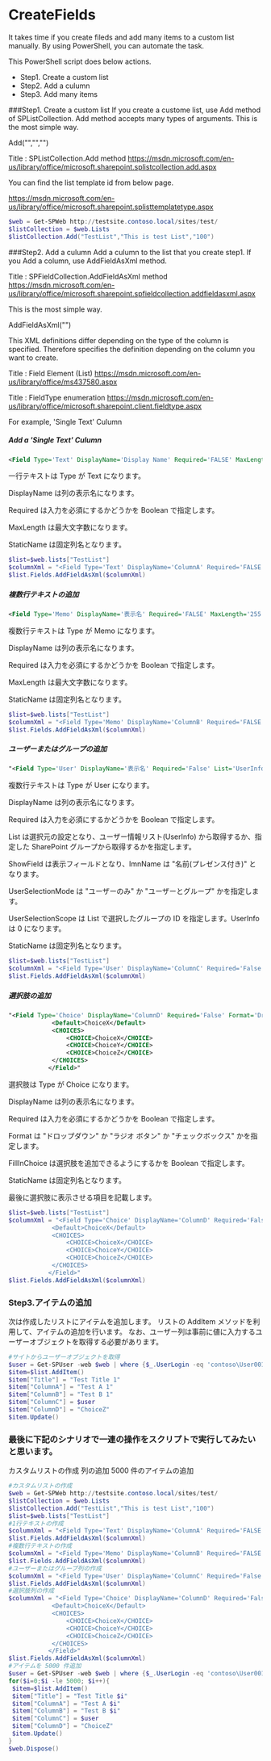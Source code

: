 # CreateFields
It takes time if you create fileds and add many items to a custom list manually. By using PowerShell, you can automate the task.

This PowerShell script does below actions.

- Step1. Create a custom list
- Step2. Add a culumn
- Step3. Add many items

###Step1. Create a custom list
If you create a custome list, use Add method of SPListCollection.
Add method accepts many types of arguments.
This is the most simple way.

Add("<List Name>","<List Description>","<List Template ID>") 


Title : SPListCollection.Add method
https://msdn.microsoft.com/en-us/library/office/microsoft.sharepoint.splistcollection.add.aspx

You can find the list template id from below page.

https://msdn.microsoft.com/en-us/library/office/microsoft.sharepoint.splisttemplatetype.aspx

```PowerShell
$web = Get-SPWeb http://testsite.contoso.local/sites/test/
$listCollection = $web.Lists
$listCollection.Add("TestList","This is test List","100")
```

###Step2. Add a culumn
Add a culumn to the list that you create step1.
If you Add a column, use AddFieldAsXml method.

Title : SPFieldCollection.AddFieldAsXml method
https://msdn.microsoft.com/en-us/library/office/microsoft.sharepoint.spfieldcollection.addfieldasxml.aspx

This is the most simple way.

AddFieldAsXml("<XML definition>")

This XML definitions differ depending on the type of the column is specified.
Therefore specifies the definition depending on the column you want to create.

Title : Field Element (List)
https://msdn.microsoft.com/en-us/library/office/ms437580.aspx

Title : FieldType enumeration
https://msdn.microsoft.com/en-us/library/office/microsoft.sharepoint.client.fieldtype.aspx

For example, 'Single Text' Culumn

##### Add a 'Single Text' Culumn
```XML
<Field Type='Text' DisplayName='Display Name' Required='FALSE' MaxLength='255' StaticName='Static Culumn name' />
```
一行テキストは Type が Text になります。

DisplayName は列の表示名になります。

Required は入力を必須にするかどうかを Boolean で指定します。

MaxLength は最大文字数になります。

StaticName は固定列名となります。

```PowerShell
$list=$web.lists["TestList"]
$columnXml = "<Field Type='Text' DisplayName='ColumnA' Required='FALSE' MaxLength='255' StaticName='ColA' />"
$list.Fields.AddFieldAsXml($columnXml)
```

##### 複数行テキストの追加
```XML
<Field Type='Memo' DisplayName='表示名' Required='FALSE' MaxLength='255' StaticName='固定列名' />
```
複数行テキストは Type が Memo になります。

DisplayName は列の表示名になります。

Required は入力を必須にするかどうかを Boolean で指定します。

MaxLength は最大文字数になります。

StaticName は固定列名となります。
```PowerShell
$list=$web.lists["TestList"]
$columnXml = "<Field Type='Memo' DisplayName='ColumnB' Required='FALSE' MaxLength='255' StaticName='ColB' />"
$list.Fields.AddFieldAsXml($columnXml)
```

##### ユーザーまたはグループの追加
```XML
"<Field Type='User' DisplayName='表示名' Required='False' List='UserInfo' ShowField='ImnName' UserSelectionMode='PeopleOnly' UserSelectionScope='0' StaticName='ColC'/>"
```
複数行テキストは Type が User になります。

DisplayName は列の表示名になります。

Required は入力を必須にするかどうかを Boolean で指定します。

List は選択元の設定となり、ユーザー情報リスト(UserInfo) から取得するか、指定した SharePoint グループから取得するかを指定します。

ShowField は表示フィールドとなり、ImnName は "名前(プレゼンス付き)" となります。

UserSelectionMode は "ユーザーのみ" か "ユーザーとグループ" かを指定します。

UserSelectionScope は List で選択したグループの ID を指定します。UserInfo は 0 になります。

StaticName は固定列名となります。

```PowerShell
$list=$web.lists["TestList"]
$columnXml = "<Field Type='User' DisplayName='ColumnC' Required='False' List='UserInfo' ShowField='ImnName' UserSelectionMode='PeopleOnly' UserSelectionScope='0' StaticName='ColC'/>"
$list.Fields.AddFieldAsXml($columnXml)
```

##### 選択肢の追加
```XML
"<Field Type='Choice' DisplayName='ColumnD' Required='False' Format='Dropdown' FillInChoice='FALSE' StaticName='ColD' >
            <Default>ChoiceX</Default>
            <CHOICES>
                <CHOICE>ChoiceX</CHOICE>
                <CHOICE>ChoiceY</CHOICE>
                <CHOICE>ChoiceZ</CHOICE>
            </CHOICES>
           </Field>"
```
選択肢は Type が Choice になります。

DisplayName は列の表示名になります。

Required は入力を必須にするかどうかを Boolean で指定します。

Format は "ドロップダウン" か "ラジオ ボタン" か "チェックボックス" かを指定します。

FillInChoice は選択肢を追加できるようにするかを Boolean で指定します。

StaticName は固定列名となります。

最後に選択肢に表示させる項目を記載します。

```PowerShell
$list=$web.lists["TestList"]
$columnXml = "<Field Type='Choice' DisplayName='ColumnD' Required='False' Format='Dropdown' FillInChoice='FALSE' StaticName='ColD' >
            <Default>ChoiceX</Default>
            <CHOICES>
                <CHOICE>ChoiceX</CHOICE>
                <CHOICE>ChoiceY</CHOICE>
                <CHOICE>ChoiceZ</CHOICE>
            </CHOICES>
           </Field>"
$list.Fields.AddFieldAsXml($columnXml)
```

### Step3.アイテムの追加
次は作成したリストにアイテムを追加します。
リストの AddItem メソッドを利用して、アイテムの追加を行います。
なお、ユーザー列は事前に値に入力するユーザーオブジェクトを取得する必要があります。

```PowerShell
#サイトからユーザーオブジェクトを取得
$user = Get-SPUser -web $web | where {$_.UserLogin -eq 'contoso\User001'}
$item=$list.AddItem()
$item["Title"] = "Test Title 1"
$item["ColumnA"] = "Test A 1"
$item["ColumnB"] = "Test B 1"
$item["ColumnC"] = $user
$item["ColumnD"] = "ChoiceZ"
$item.Update()
```

### 最後に下記のシナリオで一連の操作をスクリプトで実行してみたいと思います。
カスタムリストの作成
列の追加
5000 件のアイテムの追加

```PowerShell
#カスタムリストの作成
$web = Get-SPWeb http://testsite.contoso.local/sites/test/
$listCollection = $web.Lists
$listCollection.Add("TestList","This is test List","100")
$list=$web.lists["TestList"]
#1行テキストの作成
$columnXml = "<Field Type='Text' DisplayName='ColumnA' Required='FALSE' MaxLength='255' StaticName='ColA' />"
$list.Fields.AddFieldAsXml($columnXml)
#複数行テキストの作成
$columnXml = "<Field Type='Memo' DisplayName='ColumnB' Required='FALSE' MaxLength='255' StaticName='ColB' />"
$list.Fields.AddFieldAsXml($columnXml)
#ユーザーまたはグループ列の作成
$columnXml = "<Field Type='User' DisplayName='ColumnC' Required='False' List='UserInfo' ShowField='ImnName' UserSelectionMode='PeopleOnly' UserSelectionScope='0' StaticName='ColC'/>"
$list.Fields.AddFieldAsXml($columnXml)
#選択肢列の作成
$columnXml = "<Field Type='Choice' DisplayName='ColumnD' Required='False' Format='Dropdown' FillInChoice='FALSE' StaticName='ColD' >
            <Default>ChoiceX</Default>
            <CHOICES>
                <CHOICE>ChoiceX</CHOICE>
                <CHOICE>ChoiceY</CHOICE>
                <CHOICE>ChoiceZ</CHOICE>
            </CHOICES>
           </Field>"
$list.Fields.AddFieldAsXml($columnXml)
#アイテムを 5000 件追加
$user = Get-SPUser -web $web | where {$_.UserLogin -eq 'contoso\User001'}
for($i=0;$i -le 5000; $i++){
 $item=$list.AddItem()
 $item["Title"] = "Test Title $i"
 $item["ColumnA"] = "Test A $i"
 $item["ColumnB"] = "Test B $i"
 $item["ColumnC"] = $user
 $item["ColumnD"] = "ChoiceZ"
 $item.Update()
}
$web.Dispose()
```




